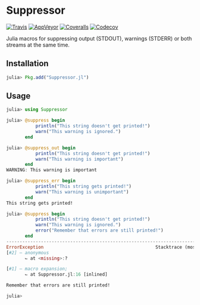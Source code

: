 # Suppressor

[![Travis](https://travis-ci.org/Ismael-VC/Suppressor.jl.svg?branch=master)](https://travis-ci.org/Ismael-VC/Suppressor.jl) [![AppVeyor](https://ci.appveyor.com/api/projects/status/e93wedour6lrdpj7/branch/master?svg=true)](https://ci.appveyor.com/project/Ismael-VC/suppressor-jl/branch/master) [![Coveralls](https://coveralls.io/repos/github/Ismael-VC/Suppressor.jl/badge.svg?branch=master)](https://coveralls.io/github/Ismael-VC/Suppressor.jl?branch=master) [![Codecov](http://codecov.io/github/Ismael-VC/Suppressor.jl/coverage.svg?branch=master)](http://codecov.io/github/Ismael-VC/Suppressor.jl?branch=master)

Julia macros for suppressing output (STDOUT), warnings (STDERR) or both streams at the same time.

## Installation

```julia
julia> Pkg.add("Suppressor.jl")
```

## Usage

```julia
julia> using Suppressor

julia> @suppress begin
           println("This string doesn't get printed!")
           warn("This warning is ignored.")
       end

julia> @suppress_out begin
           println("This string doesn't get printed!")
           warn("This warning is important")
       end
WARNING: This warning is important

julia> @suppress_err begin
           println("This string gets printed!")
           warn("This warning is unimportant")
       end
This string gets printed!

julia> @suppress begin
           println("This string doesn't get printed!")
           warn("This warning is ignored.")
           error("Remember that errors are still printed!")
       end
------------------------------------------------------------------------------------------
ErrorException                                          Stacktrace (most recent call last)
[#2] — anonymous
       ⌙ at <missing>:?

[#1] — macro expansion;
       ⌙ at Suppressor.jl:16 [inlined]

Remember that errors are still printed!

julia>
```
